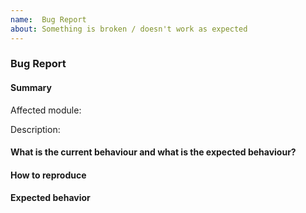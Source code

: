 ```yaml
---
name:  Bug Report
about: Something is broken / doesn't work as expected
---
```


### Bug Report

#### Summary
Affected module: <module name>

Description:
<description>

#### What is the current behaviour and what is the expected behaviour?

#### How to reproduce
<!-- Please provide steps on how to reproduce the issue (screenshots would be great) -->

#### Expected behavior
<!-- What was the expected (correct) behavior? -->

<!--
If you are having problems with fonts, please read:
https://github.com/tobi-wan-kenobi/bumblebee-status/issues/228
https://github.com/tobi-wan-kenobi/bumblebee-status/issues/210
https://github.com/tobi-wan-kenobi/bumblebee-status/issues/197
https://github.com/tobi-wan-kenobi/bumblebee-status/issues/233

Please note FontAwesome 5 is currently not supported:
https://github.com/tobi-wan-kenobi/bumblebee-status/issues/239
-->

